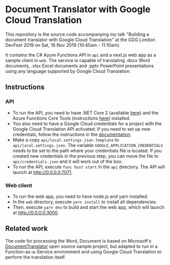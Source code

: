 # Document Translator with Google Cloud Translation

This repository is the source code accompanying my talk "Building a document
translator with Google Cloud Translation" at the GDG London DevFest 2019 on Sat,
16 Nov 2019 (10:45am - 11:10am).

It contains the C# Azure Functions API in `api` and a next.js web app as a
sample client in `web`. The service is capable of translating .docx Word
documents, .xlsx Excel documents and .pptx PowerPoint presentations using any
language supported by Google Cloud Translation.

## Instructions

### API

- To run the API, you need to have .NET Core 2 (available
  [here](https://dotnet.microsoft.com/download/dotnet-core/2.2)) and the Azure
  Functions Core Tools (instructions
  [here](https://docs.microsoft.com/en-us/azure/azure-functions/functions-run-local))
  installed.
- You also need to have a Google Cloud credentials for a project with the Google
  Cloud Translation API activated. If you need to set up new credentials, follow
  the instructions in the
  [documentation](https://cloud.google.com/translate/docs/basic/setup-basic).
- Make a copy `api/local.settings.json.template` to `api/local.settings.json`.
  The variable `GOOGLE_APPLICATION_CREDENTIALS` needs to be set to the path
  where your credentials file is located. If you created new credentials in the
  previous step, you can move the file to `api/credentials.json` and it will
  work out of the box.
- To run the API, execute `func host start` in the `api` directory. The API will
  launch at <http://0.0.0.0:7071>.

### Web client

- To run the web app, you need to have node.js and yarn installed.
- In the `web` directory, execute `yarn install` to install all dependencies.
- Then, execute `yarn dev` to build and start the web app, which will launch at
  <http://0.0.0.0:3000>.

## Related work

The code for processing the Word, Document is based on Microsoft's
[DocumentTranslator](https://github.com/MicrosoftTranslator/DocumentTranslator)
open source sample project, but adapted to run in a Function-as-a-Service
environment and using Google Cloud Translation to perform the translation
itself.
